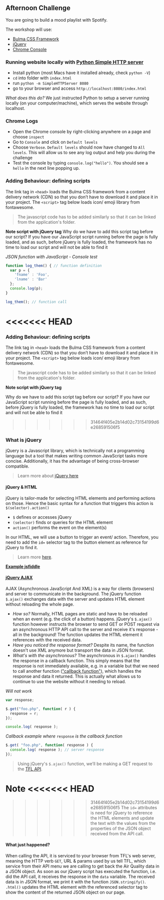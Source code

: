 ## Afternoon Challenge
You are going to build a mood playlist with Spotify.

The workshop will use:
* [Bulma CSS Framework](https://bulma.io/documentation/)
* [jQuery](https://www.digitalocean.com/community/tutorials/an-introduction-to-jquery)
* [Chrome Console](https://developers.google.com/web/tools/chrome-devtools/console/)

### Running website locally with [Python Simple HTTP server](https://www.pythonforbeginners.com/modules-in-python/how-to-use-simplehttpserver/)
* Install python (most Macs have it installed already, check `python -V`)
* `cd` into folder with `index.html`
* run `python -m SimpleHTTPServer 8080`
* go to your browser and access `http://localhost:8080/index.html`

_What does this do?_
We just instructed Python to setup a server running locally (on your computer/machine), which serves the website through localhost.

### Chrome Logs
* Open the Chrome console by right-clicking anywhere on a page and choose `inspect`
* Go to `Console` and click on `Default levels`
* Choose `Verbose`. `Default levels` should now have changed to `All levels`.
This will allow us to see any log output and help you during the challenge
* Test the console by typing `console.log("hello")`. You should see a `hello` in the next line popping up.

### Adding Behaviour: defining scripts
The link tag in `<head>` loads the Bulma CSS framework from a content delivery network (CDN) so that you don’t have to download it and place it in your project.
The `<script>` tag below loads icon/ emoji library from fontawesome.
> The javascript code has to be added similarly so that it can be linked from the application's folder.

**Note script with jQuery tag**
Why do we have to add this script tag before our script?
If you have our JavaScript script running before the page is fully loaded, and as such, before jQuery is fully loaded, the framework has no time to load our script and will not be able to find it

*JSON function with JavaScript - Console test*
```JavaScript
function log_them() { // function definition
  var p = {
    'fname' : 'Foo',
    'lname' : 'Bar'
  };
  console.log(p);
}

log_them(); // function call
```

<<<<<<< HEAD
=======
### Adding Behaviour: defining scripts
The link tag in `<head>` loads the Bulma CSS framework from a content delivery network (CDN) so that you don’t have to download it and place it in your project.
The `<script>` tag below loads icon/ emoji library from fontawesome.
> The javascript code has to be added similarly so that it can be linked from the application's folder.

**Note script with jQuery tag**

Why do we have to add this script tag before our script?
If you have our JavaScript script running before the page is fully loaded, and as such, before jQuery is fully loaded, the framework has no time to load our script and will not be able to find it

>>>>>>> 31464f405e2b14d02c73154199d6e268591506f5
### What is jQuery
jQuery is a Javascript library, which is technically not a programming language but a tool that makes writing common JavaScript tasks more concise. Additionally, it has the advantage of being cross-browser compatible.
> Learn more about [jQuery here](https://www.digitalocean.com/community/tutorials/an-introduction-to-jquery)

#### jQuery & HTML
jQuery is tailor-made for selecting HTML elements and performing actions on those. Hence the basic syntax for a function that triggers this action is
`$(selector).action()`

* `$` defines or accesses jQuery
* `(selector)` finds or queries for the HTML element
* `action()` performs the event on the element(s)

In our HTML, we will use a button to trigger an event/ action. Therefore, you need to add the `id=` selector tag to the button element as reference for jQuery to find it.
>Learn more [here](https://www.w3schools.com/jquery/jquery_selectors.asp).

**[Example jsfiddle](https://jsfiddle.net/MarisaAlina/8ues69tr/)**

#### [jQuery AJAX](https://learn.jquery.com/ajax/)
AJAX (Asynchronous JavaScript And XML) is a way for clients (browsers) and server to communicate in the background.
The jQuery function `$.ajax()` exchanges data with the server and updates HTML element without reloading the whole page.
* _How so?_
Normally, HTML pages are static and have to be reloaded when an event (e.g. the click of a button) happens.
jQuery's `$.ajax()` function however instructs the browser to send GET or POST request via an asynchronous HTTP API call to the server and receive it's response - all in the background! The function updates the HTML element it references with the received data.
* _Have you noticed the response format?_
Despite its name, the function doesn't use XML anymore but transport the data in JSON format.
* _What's with the asynchronous?_
The asynchronous in `$.ajax()` handles the response in a callback function. This simply means that the response is not immediately available, e.g. in a variable but that we need to call another function (["callback function"](https://learn.jquery.com/ajax/key-concepts/)), which handles the response and data it returned. This is actually what allows us to continue to use the website without it needing to reload.

_Will not work_
```javascript
var response;

$.get("foo.php", function( r ) {
  response = r;
});

console.log( response );
```
_Callback example where_ `response` _is the callback function_
```javascript
$.get( "foo.php", function( response ) {
  console.log( response ); // server response
});
```

> Using jQuery's `$.ajax()` function, we’ll be making a GET request to the [TFL API](https://api.tfl.gov.uk/AirQuality).

**Note**
<<<<<<< HEAD
=======

>>>>>>> 31464f405e2b14d02c73154199d6e268591506f5
The `id=` attributes is need for jQuery to reference the HTML elements and update the text with the values from the properties of the JSON object received from the API call.

#### What just happened?
When calling the API, it is serviced to your browser from TFL's web server, meaning the HTTP verb `GET`, URL & params used by us tell TFL, which service from their API menu we are calling to get back the Air Quality data in a JSON object.
As soon as our jQuery script has executed the function, i.e. did the API call, it receives the response in the `data` variable. The received data is in JSON format, we print it with the function `JSON.stringify()`. `.html()` updates the HTML element with the referenced selector tag to show the content of the returned JSON object on our page.
